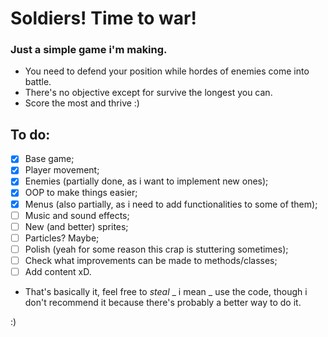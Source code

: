 # Soldiers! Time to war!

### Just a simple game i'm making.

- You need to defend your position while hordes of enemies come into battle.
- There's no objective except for survive the longest you can.
- Score the most and thrive :)

## To do:

- [x] Base game;
- [x] Player movement;
- [x] Enemies (partially done, as i want to implement new ones);
- [x] OOP to make things easier;
- [x] Menus (also partially, as i need to add functionalities to some of them);
- [ ] Music and sound effects;
- [ ] New (and better) sprites;
- [ ] Particles? Maybe;
- [ ] Polish (yeah for some reason this crap is stuttering sometimes);
- [ ] Check what improvements can be made to methods/classes;
- [ ] Add content xD.

- That's basically it, feel free to _steal_ _ i mean _ use the code, though i don't recommend it because there's probably a better way to do it.

:)
